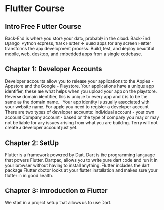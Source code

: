 # Flutter Course

## Intro Free Flutter Course 
Back-End is where you store your data, probably in the cloud.
Back-End Django, Python express, flask
Flutter -> Build apps for any screen
Flutter transforms the app development process. Build, test, and deploy beautiful mobile, web, desktop, and embedded apps from a single codebase.

## Chapter 1: Developer Accounts
Developer accounts allow you to release your applications to the Apples - Appstore and the Google - Playstore.
Your applications have a unique app identifier, these are what helps when you upload your app on the playstore.
Reverse domain identifier, this is unique to every app and it is to be the same as the domain name…
Your app identity is usually associated with your website name.
For apple you need to register a developer account 
There are two types of developer accounts:
Individual account - your own account
Company account - based on the type of company you may or may not be liable for any issues arising from what you are building.
Terry will not create a developer account just yet.

## Chapter 2: SetUp
Flutter is a framework powered by Dart.
Dart is the programming language that powers Flutter.
Dartpad, allows you to write pure dart code and run it in your browser without having to install anything.
Flutter includes the dart package 
Flutter doctor looks at your flutter installation and makes sure your flutter in in good health.

## Chapter 3: Introduction to Flutter
We start in a project setup that allows us to use Dart.



